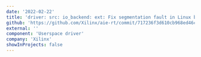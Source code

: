```yaml
---
date: '2022-02-22'
title: 'driver: src: io_backend: ext: Fix segmentation fault in Linux backend'
github: 'https://github.com/Xilinx/aie-rt/commit/717236f3d610cb968ed46c989d4b72fbbfca08da'
external: ''
component: 'Userspace driver'
company: 'Xilinx'
showInProjects: false
---
```

